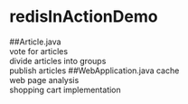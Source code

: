 # redisInActionDemo
##Article.java 	
vote for articles<br>
divide articles into groups<br>
publish articles
##WebApplication.java
cache<br>
web page analysis<br>
shopping cart implementation